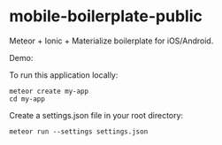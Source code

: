 # mobile-boilerplate-public

Meteor + Ionic + Materialize boilerplate for iOS/Android.
  

Demo:


To run this application locally:
```
meteor create my-app
cd my-app
```
Create a settings.json file in your root directory:
```
meteor run --settings settings.json
```
